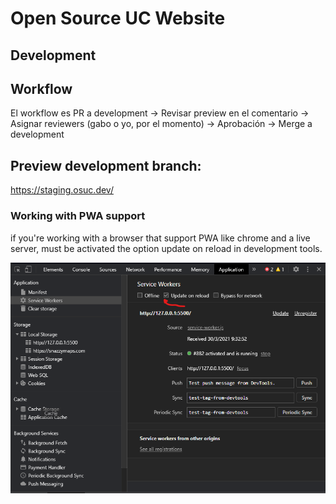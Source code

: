# Open Source UC Website

## Development

## Workflow
El workflow es PR a development -> Revisar preview en el comentario -> Asignar reviewers (gabo o yo, por el momento) -> Aprobación -> Merge a development

## Preview development branch:
https://staging.osuc.dev/


### Working with PWA support

if you're working with a browser that support PWA like chrome and a live server, must be activated the option update on reload in development tools.

![activate update on reload in Application tab](docs/img/pwa-workflow.png)
